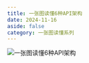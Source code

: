 ```yaml
---
title: 一张图读懂6种API架构
date: 2024-11-16
aside: false
category: 一张图读懂系列
---
```


![一张图读懂6种API架构](/images/onepic/onepic-api-struscture.drawio.png)
